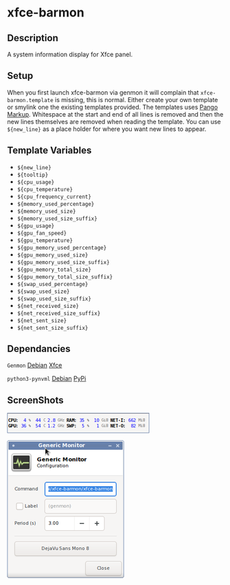 # xfce-barmon

## Description

A system information display for Xfce panel.

## Setup

When you first launch xfce-barmon via genmon it will complain that 
`xfce-barmon.template` is missing, this is normal. Either create your own 
template or smylink one the existing templates provided. The templates uses 
[Pango Markup](https://developer.gnome.org/pango/stable/pango-Markup.html). 
Whitespace at the start and end of all lines is removed and then the new 
lines themselves are removed when reading the template. You can use 
`${new_line}` as a place holder for where you want new lines to appear.

## Template Variables
 * `${new_line}`
 * `${tooltip}`
 * `${cpu_usage}`
 * `${cpu_temperature}`
 * `${cpu_frequency_current}`
 * `${memory_used_percentage}`
 * `${memory_used_size}`
 * `${memory_used_size_suffix}`
 * `${gpu_usage}`
 * `${gpu_fan_speed}`
 * `${gpu_temperature}`
 * `${gpu_memory_used_percentage}`
 * `${gpu_memory_used_size}`
 * `${gpu_memory_used_size_suffix}`
 * `${gpu_memory_total_size}`
 * `${gpu_memory_total_size_suffix}`
 * `${swap_used_percentage}`
 * `${swap_used_size}`
 * `${swap_used_size_suffix}`
 * `${net_received_size}`
 * `${net_received_size_suffix}`
 * `${net_sent_size}`
 * `${net_sent_size_suffix}`

## Dependancies

`Genmon` [Debian](https://packages.debian.org/bullseye/xfce4-genmon-plugin) [Xfce](https://goodies.xfce.org/projects/panel-plugins/xfce4-genmon-plugin)

`python3-pynvml` [Debian](https://packages.debian.org/bullseye/python3-pynvml) [PyPi](https://pypi.org/project/nvidia-ml-py3/)

## ScreenShots

![xfce-barmon](/screenshots/xfce-barmon.png?raw=true)

![Configuration](/screenshots/configuration.png?raw=true)

